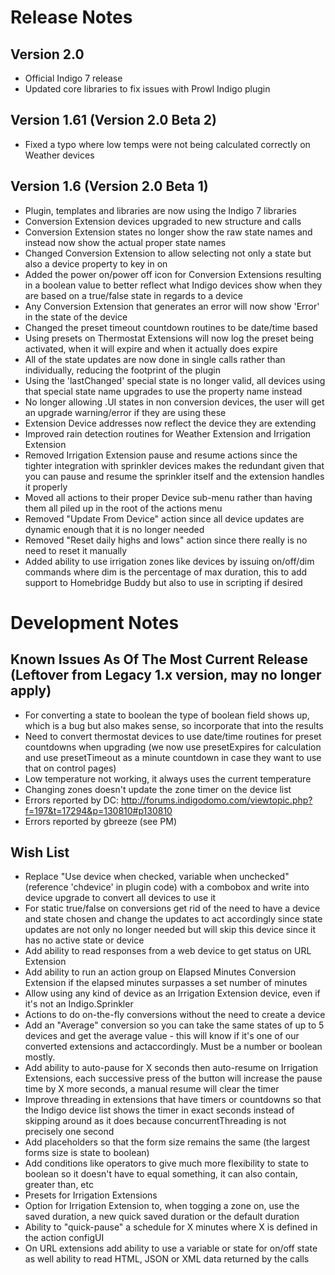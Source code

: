 Release Notes
==========

Version 2.0
---------------

* Official Indigo 7 release
* Updated core libraries to fix issues with Prowl Indigo plugin


Version 1.61 (Version 2.0 Beta 2)
---------------

* Fixed a typo where low temps were not being calculated correctly on Weather devices

Version 1.6 (Version 2.0 Beta 1)
---------------

* Plugin, templates and libraries are now using the Indigo 7 libraries
* Conversion Extension devices upgraded to new structure and calls
* Conversion Extension states no longer show the raw state names and instead now show the actual proper state names
* Changed Conversion Extension to allow selecting not only a state but also a device property to key in on
* Added the power on/power off icon for Conversion Extensions resulting in a boolean value to better reflect what Indigo devices show when they are based on a true/false state in regards to a device
* Any Conversion Extension that generates an error will now show 'Error' in the state of the device
* Changed the preset timeout countdown routines to be date/time based
* Using presets on Thermostat Extensions will now log the preset being activated, when it will expire and when it actually does expire
* All of the state updates are now done in single calls rather than individually, reducing the footprint of the plugin
* Using the 'lastChanged' special state is no longer valid, all devices using that special state name upgrades to use the property name instead
* No longer allowing .UI states in non conversion devices, the user will get an upgrade warning/error if they are using these
* Extension Device addresses now reflect the device they are extending
* Improved rain detection routines for Weather Extension and Irrigation Extension
* Removed Irrigation Extension pause and resume actions since the tighter integration with sprinkler devices makes the redundant given that you can pause and resume the sprinkler itself and the extension handles it properly
* Moved all actions to their proper Device sub-menu rather than having them all piled up in the root of the actions menu
* Removed "Update From Device" action since all device updates are dynamic enough that it is no longer needed
* Removed "Reset daily highs and lows" action since there really is no need to reset it manually
* Added ability to use irrigation zones like devices by issuing on/off/dim commands where dim is the percentage of max duration, this to add support to Homebridge Buddy but also to use in scripting if desired


Development Notes
==========


Known Issues As Of The Most Current Release (Leftover from Legacy 1.x version, may no longer apply)
---------------

* For converting a state to boolean the type of boolean field shows up, which is a bug but also makes sense, so incorporate that into the results
* Need to convert thermostat devices to use date/time routines for preset countdowns when upgrading (we now use presetExpires for calculation and use presetTimeout as a minute countdown in case they want to use that on control pages)
* Low temperature not working, it always uses the current temperature
* Changing zones doesn't update the zone timer on the device list
* Errors reported by DC: http://forums.indigodomo.com/viewtopic.php?f=197&t=17294&p=130810#p130810
* Errors reported by gbreeze (see PM)

Wish List
---------------

* Replace "Use device when checked, variable when unchecked" (reference 'chdevice' in plugin code) with a combobox and write into device upgrade to convert all devices to use it
* For static true/false on conversions get rid of the need to have a device and state chosen and change the updates to act accordingly since state updates are not only no longer needed but will skip this device since it has no active state or device
* Add ability to read responses from a web device to get status on URL Extension
* Add ability to run an action group on Elapsed Minutes Conversion Extension if the elapsed minutes surpasses a set number of minutes
* Allow using any kind of device as an Irrigation Extension device, even if it's not an Indigo.Sprinkler
* Actions to do on-the-fly conversions without the need to create a device
* Add an "Average" conversion so you can take the same states of up to 5 devices and get the average value - this will know if it's one of our converted extensions and actaccordingly.  Must be a number or boolean mostly.
* Add ability to auto-pause for X seconds then auto-resume on Irrigation Extensions, each successive press of the button will increase the pause time by X more seconds, a manual resume will clear the timer
* Improve threading in extensions that have timers or countdowns so that the Indigo device list shows the timer in exact seconds instead of skipping around as it does because concurrentThreading is not precisely one second
* Add placeholders so that the form size remains the same (the largest forms size is state to boolean)
* Add conditions like operators to give much more flexibility to state to boolean so it doesn't have to equal something, it can also contain, greater than, etc
* Presets for Irrigation Extensions
* Option for Irrigation Extension to, when togging a zone on, use the saved duration, a new quick saved duration or the default duration
* Ability to "quick-pause" a schedule for X minutes where X is defined in the action configUI
* On URL extensions add ability to use a variable or state for on/off state as well ability to read HTML, JSON or XML data returned by the calls
